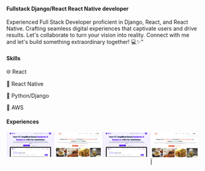 #### Fullstack Django/React React Native developer
Experienced Full Stack Developer proficient in Django, React, and React Native. Crafting seamless digital experiences that captivate users and drive results. Let's collaborate to turn your vision into reality. Connect with me and let's build something extraordinary together! 💻✨"

<h4>Skills</h4>
<p>🌐 React</p>
<p>📱 React Native</p>
<p>🐍 Python/Django</p>
<p>🤖 AWS</p>

<h4>Experiences</h4>
<div style="display:flex; flex-direction:row;">
  <a>
    <img src="https://github.com/Chuqdi/Chuqdi/blob/main/Screenshot%202024-03-26%20at%2013.10.58.png" width="260" />
  </a>

   <a>
    <img src="https://github.com/Chuqdi/Chuqdi/blob/main/Screenshot%202024-03-26%20at%2013.11.37.png" width="260" />
  </a>
   <a href="">
    <img src="https://github.com/Chuqdi/Chuqdi/blob/main/Screenshot%202024-03-26%20at%2013.10.58.png" width="260" />
   </a>
<a href="">
  <img src="https://github.com/Chuqdi/Chuqdi/blob/main/Screenshot%202024-03-26%20at%2013.11.37.png" width="260" />Ï
</a>
</div>
